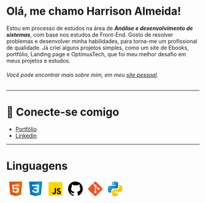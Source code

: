 # Olá, me chamo Harrison Almeida!

Estou em processo de estudos na área de **_Análise e desenvolvimento de sistemas_**, com base nos estudos de Front-End. Gosto de resolver problemas e desenvolver minha habilidades, para torna-me um profissional de qualidade. Já criei alguns projetos simples, como um site de Ebooks, portfólio, Landing page e OptimusTech, que foi meu melhor desafio em meus projetos e estudos.

###### Você pode encontrar mais sobre mim, em meu [site pessoal](https://harrisoncalmeida.github.io/Portfolio/).

---

# 🔗 Conecte-se comigo

* [Portfólio](https://harrisoncalmeida.github.io/Portfolio/)
* [Linkedin](https://www.linkedin.com/in/harrisoncalmeida/)

---

# Linguagens

<img src="./Img/html.png" alt="HTML">
<img src="./Img/css.png" alt="CSS">
<img src="./Img/JavaScript.png" alt="JavaScript">
<img src="./Img/Github.png" alt="Github">
<img src="./Img/Git.png" alt="Git">
<img src="./Img/Python.png" alt="Python">
